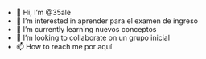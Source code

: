 - 👋 Hi, I’m @35ale
- 👀 I’m interested in aprender  para el examen de ingreso
- 🌱 I’m currently learning  nuevos conceptos
- 💞️ I’m looking to collaborate on  un grupo inicial
- 📫 How to reach me  por aquí

<!---
35ale/35ale is a ✨ special ✨ repository because its `README.md` (this file) appears on your GitHub profile.
You can click the Preview link to take a look at your changes.
--->
